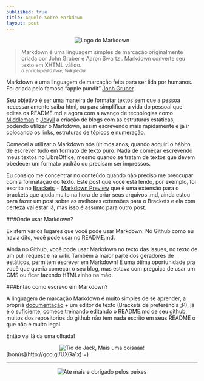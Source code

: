 ```yaml
---
published: true
title: Aquele Sobre Markdown
layout: post
---
```


<center>
<img src="http://imagens.canaltech.com.br/44814.62090-Markdown.jpg" title="Aquele sobre Markdown" alt="Logo do Markdown">
</center>


>Markdown é uma linguagem simples de marcação originalmente criada por John Gruber e Aaron Swartz . Markdown converte seu texto em XHTML válido.<br>
<small><cite>a enciclopédia livre, Wikipédia</cite></small>

Markdown é uma linguagem de marcação feita para ser lida por humanos. Foi criada pelo famoso “apple pundit” [Jonh Gruber](http://daringfireball.net/).

Seu objetivo é ser uma maneira de formatar textos sem que a pessoa necessariamente saiba html, ou para simplificar a vida do pessoal que editas os README.md e agora com a avanço de tecnologias como [Middleman](https://middlemanapp.com/) e [Jekyll](http://jekyllrb.com/)  a criação de blogs com as estruturas estáticas, podendo utilizar o Markdown, assim escrevendo mais rapidamente e já ir colocando os links, estruturas de tópicos e numeração.

Comecei a utilizar o Markdown nós últimos anos, quando adquiri o hábito de escrever tudo em formato de texto puro. Nada de começar escrevendo meus textos no LibreOffice, mesmo quando se tratam de textos que devem obedecer um formato padrão ou precisam ser impressos.

Eu consigo me concentrar no conteúdo quando não preciso me preocupar com a formatação do texto. Este post que você está lendo, por exemplo, foi escrito no [Brackets](http://goo.gl/eNamW7) + [Markdown Preview](https://github.com/gruehle/MarkdownPreview) que é uma extensão para o brackets que ajuda muito na hora de criar seus arquivos .md, ainda estou para fazer um post sobre as melhores extensões para o Brackets e ela com certeza vai estar lá, mas isso é assunto para outro post.

###Onde usar Markdown?

Existem vários lugares que você pode usar Markdown: No Github como eu havia dito, você pode usar no README.md.

Ainda no Github, você pode usar Markdown no texto das issues, no texto de um pull request e na wiki.
Também a maior parte dos geradores de estáticos, permitem escrever em Markdown! É uma ótima oportunidade pra você que queria começar o seu blog, mas estava com preguiça de usar um CMS ou ficar fazendo HTMLzinho na mão.

###Então como escrevo em Markdown?

A linguagem de marcação Markdown é muito simples de se aprender, a propriá [documentação](http://daringfireball.net/projects/markdown/syntax) + um editor de texto (Brackets de preferência ;P), já é o suficiente, comece treinando editando o README.md de seu github, muitos dos repositorios do github não tem nada escrito em seus README o que não é muito legal.

Então vai lá da uma olhada! 

<center> <img src="http://1.bp.blogspot.com/-3-WjfzM_PWQ/UVH74fJ_eKI/AAAAAAAABOA/nTF3pEQLiso/s320/tumblr_llj233vCD71qc89r5o1_500.jpg" alt="Tio do Jack, Mais uma coisaaa!" title="Mais uma coisa"> <br> </center>  [bonús](http://goo.gl/UXGa1x) =) 
  
<hr>
<center>
<img src="https://pbs.twimg.com/media/B6tJt_SIMAAQ7MZ.jpg:small" title="Ate mais e obrigado pelos peixes" alt="Ate mais e obrigado pelos peixes">
</center>



